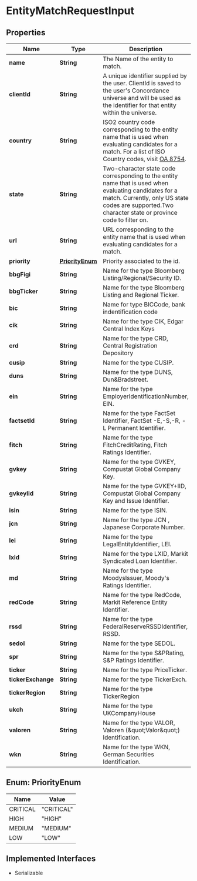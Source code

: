 

# EntityMatchRequestInput


## Properties

Name | Type | Description | Notes
------------ | ------------- | ------------- | -------------
**name** | **String** | The Name of the entity to match. | 
**clientId** | **String** | A unique identifier supplied by the user. ClientId is saved to the user&#39;s Concordance universe and will be used as the identifier for that entity within the universe.  |  [optional]
**country** | **String** | ISO2 country code corresponding to the entity name that is used when evaluating candidates for a match. For a list of ISO Country codes, visit [OA 8754](https://my.apps.factset.com/oa/pages/8754).  |  [optional]
**state** | **String** | Two-character state code corresponding to the entity name that is used when evaluating candidates for a match. Currently, only US state codes are supported.Two character state or province code to filter on.  |  [optional]
**url** | **String** | URL corresponding to the entity name that is used when evaluating candidates for a match.  |  [optional]
**priority** | [**PriorityEnum**](#PriorityEnum) | Priority associated to the id. |  [optional]
**bbgFigi** | **String** | Name for the type Bloomberg Listing/Regional/Security ID. |  [optional]
**bbgTicker** | **String** | Name for the type Bloomberg Listing and Regional Ticker. |  [optional]
**bic** | **String** | Name for type BICCode, bank indentification code |  [optional]
**cik** | **String** | Name for the type CIK, Edgar Central Index Keys |  [optional]
**crd** | **String** | Name for the type CRD, Central Registration Depository |  [optional]
**cusip** | **String** | Name for the type CUSIP. |  [optional]
**duns** | **String** | Name for the type DUNS, Dun&amp;Bradstreet. |  [optional]
**ein** | **String** | Name for the type EmployerIdentificationNumber, EIN. |  [optional]
**factsetId** | **String** | Name for the type FactSet Identifier, FactSet -E,-S,-R, -L Permanent Identifier. |  [optional]
**fitch** | **String** | Name for the type FitchCreditRating, Fitch Ratings Identifier. |  [optional]
**gvkey** | **String** | Name for the type GVKEY, Compustat Global Company Key. |  [optional]
**gvkeyIid** | **String** | Name for the type GVKEY+IID, Compustat Global Company Key and Issue Identifier. |  [optional]
**isin** | **String** | Name for the type ISIN. |  [optional]
**jcn** | **String** | Name for the type JCN , Japanese Corporate Number. |  [optional]
**lei** | **String** | Name for the type LegalEntityIdentifier, LEI. |  [optional]
**lxid** | **String** | Name for the type LXID, Markit Syndicated Loan Identifier. |  [optional]
**md** | **String** | Name for the type MoodysIssuer, Moody&#39;s Ratings Identifier. |  [optional]
**redCode** | **String** | Name for the type RedCode, Markit Reference Entity Identifier. |  [optional]
**rssd** | **String** | Name for the type FederalReserveRSSDIdentifier, RSSD. |  [optional]
**sedol** | **String** | Name for the type SEDOL. |  [optional]
**spr** | **String** | Name for the type S&amp;PRating, S&amp;P Ratings Identifier. |  [optional]
**ticker** | **String** | Name for the type PriceTicker. |  [optional]
**tickerExchange** | **String** | Name for the type TickerExch. |  [optional]
**tickerRegion** | **String** | Name for the type TickerRegion |  [optional]
**ukch** | **String** | Name for the type UKCompanyHouse |  [optional]
**valoren** | **String** | Name for the type VALOR, Valoren (\&quot;Valor\&quot;) Identification. |  [optional]
**wkn** | **String** | Name for the type WKN, German Securities Identification. |  [optional]



## Enum: PriorityEnum

Name | Value
---- | -----
CRITICAL | &quot;CRITICAL&quot;
HIGH | &quot;HIGH&quot;
MEDIUM | &quot;MEDIUM&quot;
LOW | &quot;LOW&quot;


## Implemented Interfaces

* Serializable


